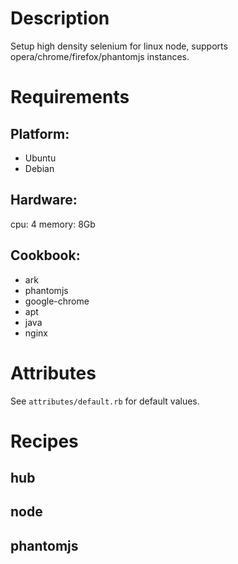 Description
===========
Setup high density selenium for linux node, supports opera/chrome/firefox/phantomjs instances.

Requirements
============

## Platform:
* Ubuntu
* Debian

## Hardware:

cpu: 4 
memory: 8Gb

## Cookbook:

* ark
* phantomjs 
* google-chrome 
* apt 
* java 
* nginx

Attributes
==========

See `attributes/default.rb` for default values.


Recipes
=======

hub
---
node
----
phantomjs
---------


